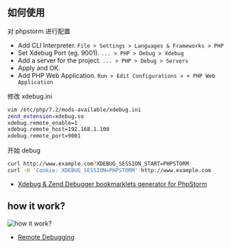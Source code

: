 ## 如何使用

对 phpstorm 进行配置 

- Add CLI Interpreter. `File > Settings > Languages & Frameworks > PHP`
- Set Xdebug Port (eg. 9001). `... > PHP > Debug > Xdebug`
- Add a server for the project. `... > PHP > Debug > Servers`
- Apply and OK.
- Add PHP Web Application. `Run > Edit Configurations > + PHP Web Application`

修改 xdebug.ini 

```sh
vim /etc/php/7.2/mods-available/xdebug.ini 
zend_extension=xdebug.so
xdebug.remote_enable=1
xdebug.remote_host=192.168.1.100
xdebug.remote_port=9001
```

开始 debug

```sh
curl http://www.example.com?XDEBUG_SESSION_START=PHPSTORM
curl -H 'Cookie: XDEBUG_SESSION=PHPSTORM' http://www.example.com
```

- [Xdebug & Zend Debugger bookmarklets generator for PhpStorm](https://www.jetbrains.com/phpstorm/marklets/)

## how it work?

![how it work?](https://xdebug.org/images/docs/dbgp-setup.gif)

- [Remote Debugging](https://xdebug.org/docs/remote)


